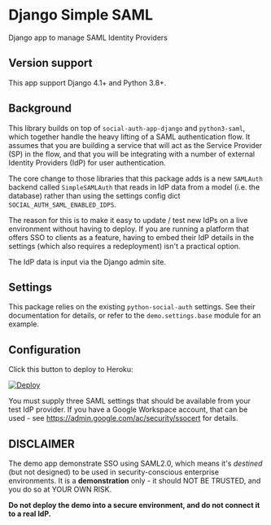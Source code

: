 # Django Simple SAML

Django app to manage SAML Identity Providers

## Version support

This app support Django 4.1+ and Python 3.8+.

## Background

This library builds on top of `social-auth-app-django` and
`python3-saml`, which together handle the heavy lifting of a SAML
authentication flow. It assumes that you are building a service that
will act as the Service Provider (SP) in the flow, and that you will be
integrating with a number of external Identity Providers (IdP) for user
authentication.

The core change to those libraries that this package adds is a new
`SAMLAuth` backend called `SimpleSAMLAuth` that reads in IdP data from a
model (i.e. the database) rather than using the settings config dict
`SOCIAL_AUTH_SAML_ENABLED_IDPS`.

The reason for this is to make it easy to update / test new IdPs on a
live environment without having to deploy. If you are running a platform
that offers SSO to clients as a feature, having to embed their IdP
details in the settings (which also requires a redeployment) isn't a
practical option.

The IdP data is input via the Django admin site.

## Settings

This package relies on the existing `python-social-auth` settings. See
their documentation for details, or refer to the `demo.settings.base`
module for an example.

## Configuration

Click this button to deploy to Heroku:

[![Deploy](https://www.herokucdn.com/deploy/button.svg)](https://heroku.com/deploy)

You must supply three SAML settings that should be available from your
test IdP provider. If you have a Google Workspace account, that can be
used - see https://admin.google.com/ac/security/ssocert for details.

## DISCLAIMER

The demo app demonstrate SSO using SAML2.0, which means it's _destined_
(but not designed) to be used in security-conscious enterprise
environments. It is a **demonstration** only - it should NOT BE TRUSTED,
and you do so at YOUR OWN RISK.

**Do not deploy the demo into a secure environment, and do not connect
it to a real IdP.**
